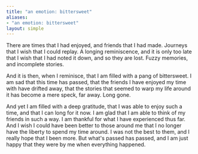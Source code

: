 ```yaml
---
title: "an emotion: bittersweet"
aliases:
- "an emotion: bittersweet"
layout: simple
---
```


There are times that I had enjoyed, and friends that I had made. Journeys that I wish that I could replay. A longing reminiscence, and it is only too late that I wish that I had noted it down, and so they are lost. Fuzzy memories, and incomplete stories.

And it is then, when I reminisce, that I am filled with a pang of bittersweet. I am sad that this time has passed, that the friends I have enjoyed my time with have drifted away, that the stories that seemed to warp my life around it has become a mere speck, far away. Long gone. 

And yet I am filled with a deep gratitude, that I was able to enjoy such a time, and that I can long for it now. I am glad that I am able to think of my friends in such a way. I am thankful for what I have experienced thus far. And I wish I could have been better to those around me that I no longer have the liberty to spend my time around. I was not the best to them, and I really hope that I been more. But what's passed has passed, and I am just happy that they were by me when everything happened.
